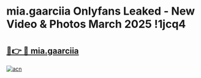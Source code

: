 # mia.gaarciia Onlyfans Leaked - New Video & Photos March 2025 !1jcq4

# <h2><a href="https://kg7ikq.iuczelnia.edu.pl?title=mia.gaarciia&ref=1jcq4">🔗👉 🔴 mia.gaarciia</a></h2>

[![acn](https://github.com/user-attachments/assets/0f9c940e-d8b0-45ae-aac7-cd30a18b3e1c)](https://kg7ikq.iuczelnia.edu.pl?title=mia.gaarciia&ref=1jcq4)

